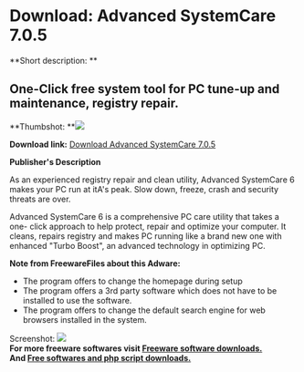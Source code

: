 # Download: Advanced SystemCare 7.0.5

**Short description: **

## One-Click free system tool for PC tune-up and maintenance, registry repair.

  
**Thumbshot: **![](http://www.freewarefiles.com/screenshot/advsystemcare_md.jpg)   
  
**Download link:** [Download Advanced SystemCare 7.0.5](http://freesoftwares.boysofts.com/Advanced-SystemCare_program_92438.html)  
  

**Publisher's Description**  
  

As an experienced registry repair and clean utility, Advanced SystemCare 6
makes your PC run at itA's peak. Slow down, freeze, crash and security threats
are over.

Advanced SystemCare 6 is a comprehensive PC care utility that takes a one-
click approach to help protect, repair and optimize your computer. It cleans,
repairs registry and makes PC running like a brand new one with enhanced
"Turbo Boost", an advanced technology in optimizing PC.

**Note from FreewareFiles about this Adware:**

  * The program offers to change the homepage during setup 
  * The program offers a 3rd party software which does not have to be installed to use the software. 
  * The program offers to change the default search engine for web browsers installed in the system. 

  
  
Screenshot: ![](http://www.freewarefiles.com/screenshot/advsystemcare.jpg)  
**For more freeware softwares visit [Freeware software downloads.](http://freesoftwares.boysofts.com/)**   
**And [Free softwares and php script downloads.](http://www.boysofts.com/)**

